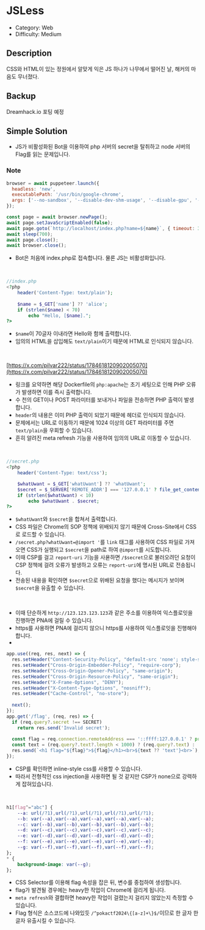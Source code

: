 # JSLess

* Category: Web
* Difficulty: Medium

## Description

CSS와 HTML이 있는 정원에서 알맞게 익은 JS 하나가 나무에서 떨어진 날, 해커의 마음도 무너졌다.

## Backup

Dreamhack.io 포팅 예정

## Simple Solution

* JS가 비활성화된 Bot을 이용하여 php 서버의 secret을 탈취하고 node 서버의 Flag를 읽는 문제입니다.


### Note
```javascript
browser = await puppeteer.launch({
  headless: 'new',
  executablePath: '/usr/bin/google-chrome',
  args: ['--no-sandbox', '--disable-dev-shm-usage', '--disable-gpu', '--incognito', '--js-flags=--noexpose_wasm,--jitless']
});

const page = await browser.newPage();
await page.setJavaScriptEnabled(false);
await page.goto(`http://localhost/index.php?name=${name}`, { timeout: 300, waitUntil: 'domcontentloaded' });
await sleep(700);
await page.close();
await browser.close();
```
* Bot은 처음에 index.php로 접속합니다. 물론 JS는 비활성화입니다.
<br/>

```php
//index.php
<?php
	header('Content-Type: text/plain');
	
	$name = $_GET['name'] ?? 'alice';
	if (strlen($name) < 70)
		echo "Hello, [$name].";
?>
```
* `$name`이 70글자 이내라면 Hello와 함께 출력합니다.
* 임의의 HTML을 삽입해도 `text/plain`이기 때문에 HTML로 인식되지 않습니다.
<br/>

[https://x.com/pilvar222/status/1784618120902005070](https://x.com/pilvar222/status/1784618120902005070)
* 링크를 요약하면 해당 Dockerfile의 `php:apache`는 초기 세팅으로 인해 PHP 오류가 발생하면 이를 즉시 출력합니다.
* 수 천의 GET이나 POST 파라미터를 보내거나 파일을 전송하면 PHP 출력이 발생합니다.
* `header`의 내용은 이미 PHP 출력이 되었기 때문에 헤더로 인식되지 않습니다.
* 문제에서는 URL로 이동하기 때문에 1024 이상의 GET 파라미터를 주면 `text/plain`을 우회할 수 있습니다.
* 흔히 알려진 meta refresh 기능을 사용하여 임의의 URL로 이동할 수 있습니다.
<br/>

```php
//secret.php
<?php
	header('Content-Type: text/css');

	$whatUwant = $_GET['whatUwant'] ?? 'whatUwant';
	$secret = $_SERVER['REMOTE_ADDR'] === '127.0.0.1' ? file_get_contents('/secret') : 'secret';
	if (strlen($whatUwant) < 10)
		echo $whatUwant . $secret;
?>
```
* `$whatUwant`와 `$secret`을 합쳐서 출력합니다.
* CSS 파일은 Chrome의 SOP 정책에 위배되지 않기 때문에 Cross-Site에서 CSS로 로드할 수 있습니다.
* `/secret.php?whatUwant=@import '`를 `link` 태그를 사용하여 CSS 파일로 가져오면 CSS가 실행되고 `$secret`을 path로 하여 `@import`를 시도합니다.
* 이때 CSP를 걸고 `report-uri` 기능을 사욛하면 `/$secret`으로 불러오려던 요청이 CSP 정책에 걸려 오류가 발생하고 오류는 `report-uri`에 명시된 URL로 전송됩니다.
* 전송된 내용을 확인하면 `$secret`으로 위배된 요청을 했다는 메시지가 보이며 `$secret`을 유출할 수 있습니다.
<br/>

* 이때 단순하게 `http://123.123.123.123`과 같은 주소를 이용하여 익스플로잇을 진행하면 PNA에 걸릴 수 있습니다.
* https를 사용하면 PNA에 걸리지 않으니 https를 사용하여 익스플로잇을 진행해야 합니다.
* <br/>

```javascript
app.use((req, res, next) => {
  res.setHeader("Content-Security-Policy", "default-src 'none'; style-src 'unsafe-inline';");
  res.setHeader("Cross-Origin-Embedder-Policy", "require-corp");
  res.setHeader("Cross-Origin-Opener-Policy", "same-origin");
  res.setHeader("Cross-Origin-Resource-Policy", "same-origin");
  res.setHeader("X-Frame-Options", "DENY");
  res.setHeader("X-Content-Type-Options", "nosniff");
  res.setHeader("Cache-Control", "no-store");
	
  next();
});
app.get('/flag', (req, res) => {
  if (req.query?.secret !== SECRET)
    return res.send('Invalid secret');
	
  const flag = req.connection.remoteAddress === '::ffff:127.0.0.1' ? process.env.FLAG : 'pokactf2024{test}';
  const text = (req.query?.text?.length < 1000) ? (req.query?.text) : '';
  res.send(`<h1 flag="${flag}">${flag}</h1><br>${text ?? 'text'}<br>`);
});
```
* CSP를 확인하면 inline-style css를 사용할 수 있습니다.
* 따라서 전형적인 css injection을 사용하면 될 것 같지만 CSP가 none으로 강력하게 잡혀있습니다.
<br/>

```css
h1[flag^="abc"] {
    --a: url(/?1),url(/?1),url(/?1),url(/?1),url(/?1);
    --b: var(--a),var(--a),var(--a),var(--a),var(--a);
    --c: var(--b),var(--b),var(--b),var(--b),var(--b);
    --d: var(--c),var(--c),var(--c),var(--c),var(--c);
    --e: var(--d),var(--d),var(--d),var(--d),var(--d);
    --f: var(--e),var(--e),var(--e),var(--e),var(--e);
    --g: var(--f),var(--f),var(--f),var(--f),var(--f);
};
* {
    background-image: var(--g);
};
```
* CSS Selector를 이용해 flag 속성을 잡은 뒤, 변수를 중첩하여 생성합니다.
* flag가 발견될 경우에는 heavy한 작업이 Chrome에 걸리게 됩니다.
* `meta refresh`와 결합하면 heavy한 작업이 걸렸는지 걸리지 않았는지 측정할 수 있습니다.
* Flag 형식은 소스코드에 나와있듯 `/^pokactf2024\{[a-z]+\}$/`이므로 한 글자 한 글자 유출시킬 수 있습니다.


